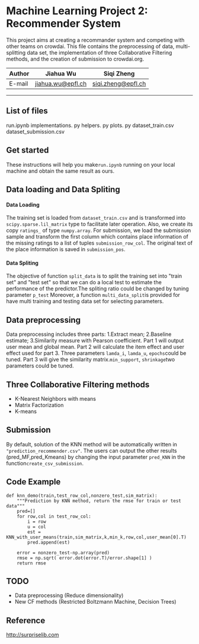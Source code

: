 # Machine Learning Project 2: Recommender System


This project aims at creating a recommander system and competing with other teams on crowdai. This file contains the preprocessing of data, multi-splitting data set, the implementation of three Collaborative Filtering methods, and the creation of submission to crowdai.org.


|Author|Jiahua Wu|Siqi Zheng|
|---|---|---
|E-mail|jiahua.wu@epfl.ch|siqi.zheng@epfl.ch
----
## List of files
run.ipynb
implementations. py
helpers. py
plots. py
dataset_train.csv
dataset_submission.csv

## Get started
These instructions will help you make`run.ipynb` running on your local machine and obtain the same result as ours.
## Data loading and Data Spliting
#### Data Loading
The training set is loaded from ``dataset_train.csv`` and is transformed into ``scipy.sparse.lil_matrix`` type to facilitate later operation. Also, we create its copy `ratings_` of type `numpy.array`.
For submission, we load the submission sample and transform the first column which contains place information of the missing ratings to a list of tuples `submission_row_col`. The original text of the place information is saved in `submission_pos`.
#### Data Spliting
The objective of function `split_data` is to split the training set into "train set" and "test set" so that we can do a local test to estimate the performance of the predictor.The spliting ratio could be changed by tuning parameter `p_test` Moreover, a function `multi_data_split`is provided for have multi training and testing data set for selecting parameters.

## Data preprocessing
Data preprocessing includes three parts: 1.Extract mean; 2.Baseline estimate; 3.Similarity measure with Pearson coefficient. Part 1 will output user mean and global mean. Part 2 will calculate the item effect and user effect used for part 3. Three parameters `lamda_i`, `lamda_u`, `epochs`could be tuned. Part 3 will give the similarity matrix.`min_support`, `shrinkage`two parameters could be tuned.

## Three Collaborative Filtering methods
- K-Nearest Neighbors with means
- Matrix Factorization 
- K-means




## Submission
By default, solution of the KNN method will be automatically written in `"prediction_recommender.csv"`. The users can output the other results (pred_MF,pred_Kmeans) by changing the input parameter `pred_KNN` in the function`create_csv_submission`.

## Code Example
```
def knn_demo(train,test_row_col,nonzero_test,sim_matrix):
    """Prediction by KNN method, return the rmse for train or test data"""
    pred=[]    
    for row,col in test_row_col:
        i = row
        u = col
        est = KNN_with_user_means(train,sim_matrix,k,min_k,row,col,user_mean[0].T)
        pred.append(est)  
  
    error = nonzero_test-np.array(pred)
    rmse = np.sqrt( error.dot(error.T)/error.shape[1] )
    return rmse
```

## TODO

- Data preprocessing (Reduce dimensionality)
- New CF methods (Restricted Boltzmann Machine, Decision Trees)

## Reference
http://surpriselib.com

